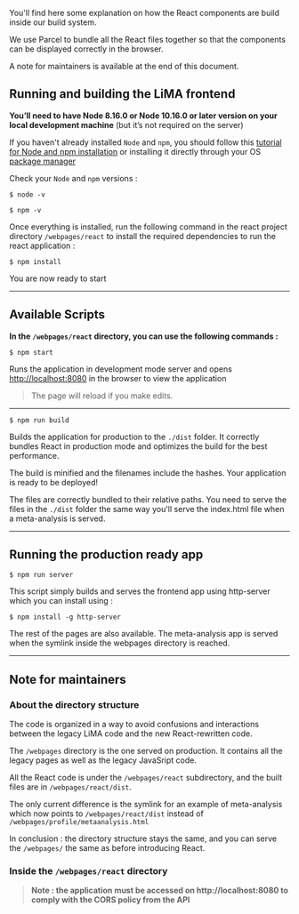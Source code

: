 You'll find here some explanation on how the React components are build inside our build system.

We use Parcel to bundle all the React files together so that the components can be displayed correctly in the browser. 

A note for maintainers is available at the end of this document.
## Running and building the LiMA frontend

**You’ll need to have Node 8.16.0 or Node 10.16.0 or later version on your local development machine** (but it’s not required on the server)

If you haven't already installed `Node` and `npm`, you should follow this
[tutorial for Node and npm installation](https://docs.npmjs.com/downloading-and-installing-node-js-and-npm) or installing it directly through your OS [package manager](https://nodejs.org/en/download/package-manager/#arch-linux)

Check your `Node` and `npm` versions :

```shell
$ node -v 
```

```shell
$ npm -v
```

Once everything is installed, run the following command in the react project directory `/webpages/react` to install the required dependencies to run the react application :
```shell
$ npm install
```
You are now ready to start 
___
## Available Scripts

**In the `/webpages/react` directory, you can use the following commands :**

```shell
$ npm start
```

Runs the application in development mode server and opens [http://localhost:8080](http://localhost:8080) in the browser to view the application

>   The page will reload if you make edits. 
___

```shell
$ npm run build
```
Builds the application for production to the `./dist` folder. It correctly bundles React in production mode and optimizes the build for the best performance.

The build is minified and the filenames include the hashes.
Your application is ready to be deployed!

The files are correctly bundled to their relative paths. You need to serve the files in the `./dist` folder the same way you'll serve the index.html file when a meta-analysis is served.

___
## Running the production ready app 
```shell
$ npm run server
```

This script simply builds and serves the frontend app using http-server which you can install using :
```shell
$ npm install -g http-server
```
The rest of the pages are also available. The meta-analysis app is served when the symlink inside the webpages directory is reached.
___

## Note for maintainers

### About the directory structure
The code is organized in a way to avoid confusions and interactions between the legacy LiMA code and the new React-rewritten code.

The `/webpages` directory is the one served on production. It contains all the legacy pages as well as the legacy JavaSript code.

All the React code is under the `/webpages/react` subdirectory, and the built files are in `/webpages/react/dist`.

The only current difference is the symlink for an example of meta-analysis which now points to `/webpages/react/dist` instead of `/webpages/profile/metaanalysis.html`

In conclusion : the directory structure stays the same, and you can serve the `/webpages/` the same as before introducing React.

### Inside the `/webpages/react` directory



>**Note : the application must be accessed on http://localhost:8080 to comply with the CORS policy from the API**

